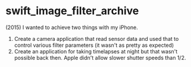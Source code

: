 # swift_image_filter_archive

(2015)
I wanted to achieve two things with my iPhone.

1. Create a camera application that read sensor data and used that to control various filter parameters (it wasn't as pretty as expected)
2. Create an application for taking timelapses at night but that wasn't possible back then. Apple didn't allow slower shutter speeds than 1/2.